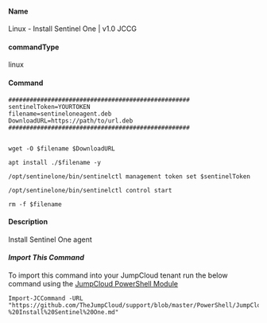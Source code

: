 #### Name

Linux - Install Sentinel One | v1.0 JCCG

#### commandType

linux

#### Command

```
###################################################
sentinelToken=YOURTOKEN
filename=sentineloneagent.deb
DownloadURL=https://path/to/url.deb
###################################################


wget -O $filename $DownloadURL

apt install ./$filename -y

/opt/sentinelone/bin/sentinelctl management token set $sentinelToken

/opt/sentinelone/bin/sentinelctl control start

rm -f $filename
```

#### Description

Install Sentinel One agent

#### *Import This Command*

To import this command into your JumpCloud tenant run the below command using the [JumpCloud PowerShell Module](https://github.com/TheJumpCloud/support/wiki/Installing-the-JumpCloud-PowerShell-Module)

```
Import-JCCommand -URL "https://github.com/TheJumpCloud/support/blob/master/PowerShell/JumpCloud%20Commands%20Gallery/Linux%20Commands/Linux%20-%20Install%20Sentinel%20One.md"
```
